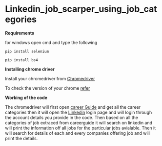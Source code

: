 # Linkedin_job_scarper_using_job_categories

**Requirements**

for windows open cmd and type the following

```
pip install selenium
```
```
pip install bs4
```
**Installing chrome driver**

Install your chromedriver from [Chromedriver](https://chromedriver.chromium.org/downloads)

To check the version of your chrome [refer](https://help.zenplanner.com/hc/en-us/articles/204253654-How-to-Find-Your-Internet-Browser-Version-Number-Google-Chrome)

**Working of the code**

The chromedriver will first open [career Guide](https://www.careerguide.com/career-options) and get all the career categories then it will open the [Linkedin](https://linkedin.com/uas/login) login page and will login through the account details you provide in the code. Then based on all the categories of job extraced from careerguide it will search on linkedin and will print the information off all jobs for the particular jobs avialable. Then it will search for details of each and every companies offering job and will print the details.

